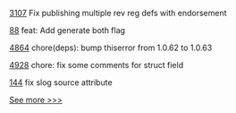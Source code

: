 
[3107](https://github.com/hyperledger/aries-cloudagent-python/pull/3107) Fix publishing multiple rev reg defs with endorsement

[88](https://github.com/hyperledger/web3j-gradle-plugin/pull/88) feat: Add generate both flag

[4864](https://github.com/hyperledger/iroha/pull/4864) chore(deps): bump thiserror from 1.0.62 to 1.0.63

[4928](https://github.com/hyperledger/fabric/pull/4928) chore: fix some comments for struct field

[144](https://github.com/hyperledger-labs/yui-relayer/pull/144) fix slog source attribute


[See more >>>](https://start-here.hyperledger.org/pull-requests)
